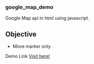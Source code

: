 <h3> google_map_demo </h3>

Google Map api in html using javascript.
## Objective
- Move marker only

Demo Link 
[Visit here!](http://www.kodegeek.net/google_map_demo)


